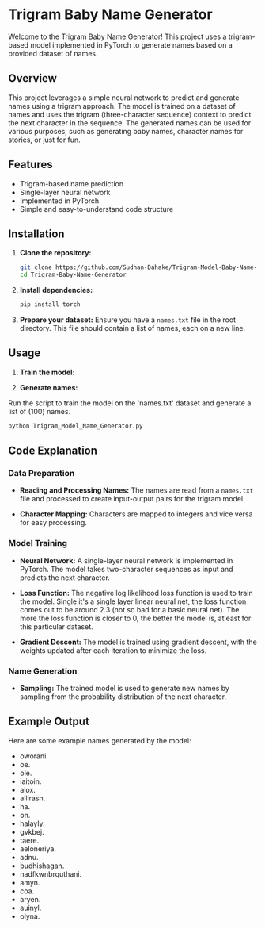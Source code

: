 # Trigram Baby Name Generator

Welcome to the Trigram Baby Name Generator! This project uses a trigram-based model implemented in PyTorch to generate names based on a provided dataset of names.

## Overview

This project leverages a simple neural network to predict and generate names using a trigram approach. The model is trained on a dataset of names and uses the trigram (three-character sequence) context to predict the next character in the sequence. The generated names can be used for various purposes, such as generating baby names, character names for stories, or just for fun.

## Features

- Trigram-based name prediction
- Single-layer neural network
- Implemented in PyTorch
- Simple and easy-to-understand code structure

## Installation

1. **Clone the repository:**
    ```bash
    git clone https://github.com/Sudhan-Dahake/Trigram-Model-Baby-Name-Gen.git
    cd Trigram-Baby-Name-Generator
    ```

2. **Install dependencies:**
    ```bash
    pip install torch
    ```

3. **Prepare your dataset:**
    Ensure you have a `names.txt` file in the root directory. This file should contain a list of names, each on a new line.

## Usage

1. **Train the model:**

2. **Generate names:**

Run the script to train the model on the 'names.txt' dataset and generate a list of (100) names.
```bash
python Trigram_Model_Name_Generator.py
```

## Code Explanation

### Data Preparation

- **Reading and Processing Names:**
  The names are read from a `names.txt` file and processed to create input-output pairs for the trigram model.

- **Character Mapping:**
  Characters are mapped to integers and vice versa for easy processing.

### Model Training

- **Neural Network:**
  A single-layer neural network is implemented in PyTorch. The model takes two-character sequences as input and predicts the next character.

- **Loss Function:**
  The negative log likelihood loss function is used to train the model.
  Single it's a single layer linear neural net, the loss function comes out to be around 2.3 (not so bad for a basic neural net).
  The more the loss function is closer to 0, the better the model is, atleast for this particular dataset.

- **Gradient Descent:**
  The model is trained using gradient descent, with the weights updated after each iteration to minimize the loss.

### Name Generation

- **Sampling:**
  The trained model is used to generate new names by sampling from the probability distribution of the next character.

## Example Output

Here are some example names generated by the model:

- oworani.
- oe.
- ole.
- iaitoin.
- alox.
- allirasn.
- ha.
- on.
- halayly.
- gvkbej.
- taere.
- aeloneriya.
- adnu.
- budhishagan.
- nadfkwnbrquthani.
- amyn.
- coa.
- aryen.
- auinyl.
- olyna.
